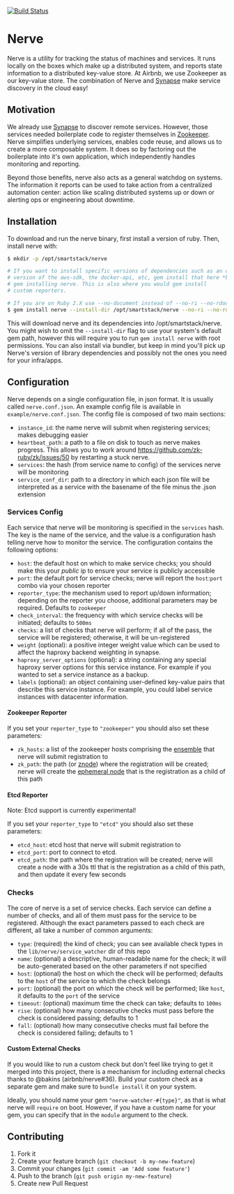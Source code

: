 [![Build Status](https://travis-ci.org/airbnb/nerve.png?branch=master)](https://travis-ci.org/airbnb/nerve)

# Nerve

Nerve is a utility for tracking the status of machines and services.
It runs locally on the boxes which make up a distributed system, and reports state information to a distributed key-value store.
At Airbnb, we use Zookeeper as our key-value store.
The combination of Nerve and [Synapse](https://github.com/airbnb/synapse) make service discovery in the cloud easy!

## Motivation ##

We already use [Synapse](https://github.com/airbnb/synapse) to discover remote services.
However, those services needed boilerplate code to register themselves in [Zookeeper](http://zookeeper.apache.org/).
Nerve simplifies underlying services, enables code reuse, and allows us to create a more composable system.
It does so by factoring out the boilerplate into it's own application, which independently handles monitoring and reporting.

Beyond those benefits, nerve also acts as a general watchdog on systems.
The information it reports can be used to take action from a centralized automation center: action like scaling distributed systems up or down or alerting ops or engineering about downtime.

## Installation ##

To download and run the nerve binary, first install a version of ruby. Then,
install nerve with:

```bash
$ mkdir -p /opt/smartstack/nerve

# If you want to install specific versions of dependencies such as an older
# version of the aws-sdk, the docker-api, etc, gem install that here *before*
# gem installing nerve. This is also where you would gem install
# custom reporters.

# If you are on Ruby 2.X use --no-document instead of --no-ri --no-rdoc
$ gem install nerve --install-dir /opt/smartstack/nerve --no-ri --no-rdoc
```

This will download nerve and its dependencies into /opt/smartstack/nerve. You
might wish to omit the `--install-dir` flag to use your system's default gem
path, however this will require you to run `gem install nerve` with root
permissions. You can also install via bundler, but keep in mind you'll pick up
Nerve's version of library dependencies and possibly not the ones you need
for your infra/apps.

## Configuration ##

Nerve depends on a single configuration file, in json format.
It is usually called `nerve.conf.json`.
An example config file is available in `example/nerve.conf.json`.
The config file is composed of two main sections:

* `instance_id`: the name nerve will submit when registering services; makes debugging easier
* `heartbeat_path`: a path to a file on disk to touch as nerve makes progress. This allows you to work around https://github.com/zk-ruby/zk/issues/50 by restarting a stuck nerve.
* `services`: the hash (from service name to config) of the services nerve will be monitoring
* `service_conf_dir`: path to a directory in which each json file will be interpreted as a service with the basename of the file minus the .json extension

### Services Config ###

Each service that nerve will be monitoring is specified in the `services` hash.
The key is the name of the service, and the value is a configuration hash telling nerve how to monitor the service.
The configuration contains the following options:

* `host`: the default host on which to make service checks; you should make this your *public* ip to ensure your service is publicly accessible
* `port`: the default port for service checks; nerve will report the `host`:`port` combo via your chosen reporter
* `reporter_type`: the mechanism used to report up/down information; depending on the reporter you choose, additional parameters may be required. Defaults to `zookeeper`
* `check_interval`: the frequency with which service checks will be initiated; defaults to `500ms`
* `checks`: a list of checks that nerve will perform; if all of the pass, the service will be registered; otherwise, it will be un-registered
* `weight` (optional): a positive integer weight value which can be used to affect the haproxy backend weighting in synapse.
* `haproxy_server_options` (optional): a string containing any special haproxy server options for this service instance. For example if you wanted to set a service instance as a backup.
* `labels` (optional): an object containing user-defined key-value pairs that describe this service instance. For example, you could label service instances with datacenter information.

#### Zookeeper Reporter ####

If you set your `reporter_type` to `"zookeeper"` you should also set these parameters:

* `zk_hosts`: a list of the zookeeper hosts comprising the [ensemble](https://zookeeper.apache.org/doc/r3.1.2/zookeeperAdmin.html#sc_zkMulitServerSetup) that nerve will submit registration to
* `zk_path`: the path (or [znode](https://zookeeper.apache.org/doc/r3.1.2/zookeeperProgrammers.html#sc_zkDataModel_znodes)) where the registration will be created; nerve will create the [ephemeral node](https://zookeeper.apache.org/doc/r3.1.2/zookeeperProgrammers.html#Ephemeral+Nodes) that is the registration as a child of this path

#### Etcd Reporter ####

Note: Etcd support is currently experimental! 

If you set your `reporter_type` to `"etcd"` you should also set these parameters:

* `etcd_host`: etcd host that nerve will submit registration to
* `etcd_port`: port to connect to etcd.
* `etcd_path`: the path where the registration will be created; nerve will create a node with a 30s ttl that is the registration as a child of this path, and then update it every few seconds

### Checks ###

The core of nerve is a set of service checks.
Each service can define a number of checks, and all of them must pass for the service to be registered.
Although the exact parameters passed to each check are different, all take a number of common arguments:

* `type`: (required) the kind of check; you can see available check types in the `lib/nerve/service_watcher` dir of this repo
* `name`: (optional) a descriptive, human-readable name for the check; it will be auto-generated based on the other parameters if not specified
* `host`: (optional) the host on which the check will be performed; defaults to the `host` of the service to which the check belongs
* `port`: (optional) the port on which the check will be performed; like `host`, it defaults to the `port` of the service
* `timeout`: (optional) maximum time the check can take; defaults to `100ms`
* `rise`: (optional) how many consecutive checks must pass before the check is considered passing; defaults to 1
* `fall`: (optional) how many consecutive checks must fail before the check is considered failing; defaults to 1

#### Custom External Checks ####

If you would like to run a custom check but don't feel like trying to get it merged into this project, there is a mechanism for including external checks thanks to @bakins (airbnb/nerve#36).
Build your custom check as a separate gem and make sure to `bundle install` it on your system.

Ideally, you should name your gem `"nerve-watcher-#{type}"`, as that is what nerve will `require` on boot.
However, if you have a custom name for your gem, you can specify that in the `module` argument to the check.

## Contributing

1. Fork it
2. Create your feature branch (`git checkout -b my-new-feature`)
3. Commit your changes (`git commit -am 'Add some feature'`)
4. Push to the branch (`git push origin my-new-feature`)
5. Create new Pull Request
